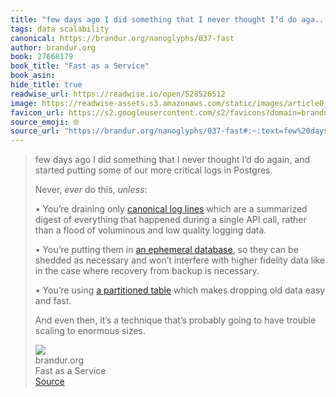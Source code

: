 ```yaml
---
title: "few days ago I did something that I never thought I’d do aga..."
tags: data scalability
canonical: https://brandur.org/nanoglyphs/037-fast
author: brandur.org
book: 27668179
book_title: "Fast as a Service"
book_asin: 
hide_title: true
readwise_url: https://readwise.io/open/528526512
image: https://readwise-assets.s3.amazonaws.com/static/images/article0.00998d930354.png
favicon_url: https://s2.googleusercontent.com/s2/favicons?domain=brandur.org
source_emoji: 🌐
source_url: "https://brandur.org/nanoglyphs/037-fast#:~:text=few%20days%20ago,to%20enormous%20sizes."
---
```


> few days ago I did something that I never thought I’d do again, and started putting some of our more critical logs in Postgres.
> 
> Never, *ever* do this, *unless*:
> 
> •   You’re draining only [canonical log lines](https://stripe.com/blog/canonical-log-lines) which are a summarized digest of everything that happened during a single API call, rather than a flood of voluminous and low quality logging data.
>     
> •   You’re putting them in [an ephemeral database](https://brandur.org/fragments/ephemeral-db), so they can be shedded as necessary and won’t interfere with higher fidelity data like in the case where recovery from backup is necessary.
>     
> •   You’re using [a partitioned table](https://brandur.org/fragments/postgres-partitioning-2022) which makes dropping old data easy and fast.
>     
> 
> And even then, it’s a technique that’s probably going to have trouble scaling to enormous sizes.
> <div class="quoteback-footer"><div class="quoteback-avatar"><img class="mini-favicon" src="https://s2.googleusercontent.com/s2/favicons?domain=brandur.org"></div><div class="quoteback-metadata"><div class="metadata-inner"><span style="display:none">FROM:</span><div aria-label="brandur.org" class="quoteback-author"> brandur.org</div><div aria-label="Fast as a Service" class="quoteback-title"> Fast as a Service</div></div></div><div class="quoteback-backlink"><a target="_blank" aria-label="go to the full text of this quotation" rel="noopener" href="https://brandur.org/nanoglyphs/037-fast#:~:text=few%20days%20ago,to%20enormous%20sizes." class="quoteback-arrow"> Source</a></div></div>
